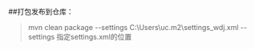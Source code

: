 

##打包发布到仓库：
>mvn clean package --settings C:\Users\uc\.m2\settings_wdj.xml
--settings 指定settings.xml的位置

